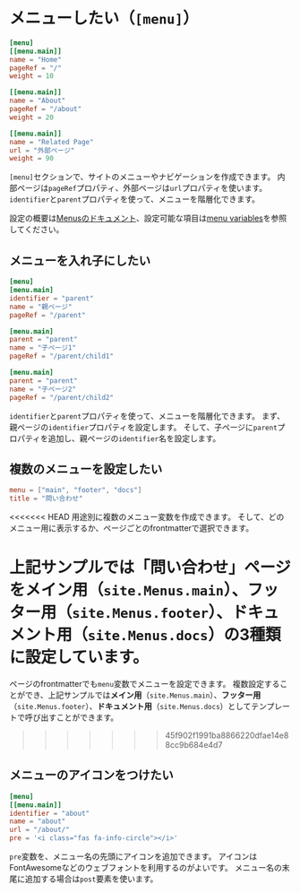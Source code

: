 # メニューしたい（``[menu]``）

```toml
[menu]
[[menu.main]]
name = "Home"
pageRef = "/"
weight = 10

[[menu.main]]
name = "About"
pageRef = "/about"
weight = 20

[[menu.main]]
name = "Related Page"
url = "外部ページ"
weight = 90
```

``[menu]``セクションで、サイトのメニューやナビゲーションを作成できます。
内部ページは``pageRef``プロパティ、外部ページは``url``プロパティを使います。
``identifier``と``parent``プロパティを使って、メニューを階層化できます。

設定の概要は[Menusのドキュメント](https://gohugo.io/content-management/menus/)、設定可能な項目は[menu variables](https://gohugo.io/variables/menus/)を参照してください。

## メニューを入れ子にしたい

```toml
[menu]
[menu.main]
identifier = "parent"
name = "親ページ"
pageRef = "/parent"

[menu.main]
parent = "parent"
name = "子ページ1"
pageRef = "/parent/child1"

[menu.main]
parent = "parent"
name = "子ページ2"
pageRef = "/parent/child2"
```

``identifier``と``parent``プロパティを使って、メニューを階層化できます。
まず、親ページの``identifier``プロパティを設定します。
そして、子ページに``parent``プロパティを追加し、親ページの``identifier``名を設定します。

## 複数のメニューを設定したい

```toml
menu = ["main", "footer", "docs"]
title = "問い合わせ"
```

<<<<<<< HEAD
用途別に複数のメニュー変数を作成できます。
そして、どのメニュー用に表示するか、ページごとのfrontmatterで選択できます。

上記サンプルでは「問い合わせ」ページを**メイン用**（``site.Menus.main``）、**フッター用**（``site.Menus.footer``）、**ドキュメント用**（``site.Menus.docs``）の3種類に設定しています。
=======
ページのfrontmatterでも``menu``変数でメニューを設定できます。
複数設定することができ、上記サンプルでは**メイン用**（``site.Menus.main``）、**フッター用**（``site.Menus.footer``）、**ドキュメント用**（``site.Menus.docs``）としてテンプレートで呼び出すことができます。
>>>>>>> 45f902f1991ba8866220dfae14e88cc9b684e4d7

## メニューのアイコンをつけたい

```toml
[menu]
[[menu.main]]
identifier = "about"
name = "about"
url = "/about/"
pre = '<i class="fas fa-info-circle"></i>'
```

``pre``変数を、メニュー名の先頭にアイコンを追加できます。
アイコンはFontAwesomeなどのウェブフォントを利用するのがよいです。
メニュー名の末尾に追加する場合は``post``要素を使います。
